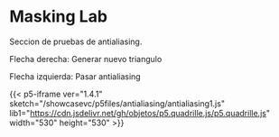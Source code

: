 # Masking Lab

Seccion de pruebas de antialiasing.

Flecha derecha: Generar nuevo triangulo

Flecha izquierda: Pasar antialiasing

{{< p5-iframe ver="1.4.1" sketch="/showcasevc/p5files/antialiasing/antialiasing1.js" lib1="https://cdn.jsdelivr.net/gh/objetos/p5.quadrille.js/p5.quadrille.js" width="530" height="530" >}}
